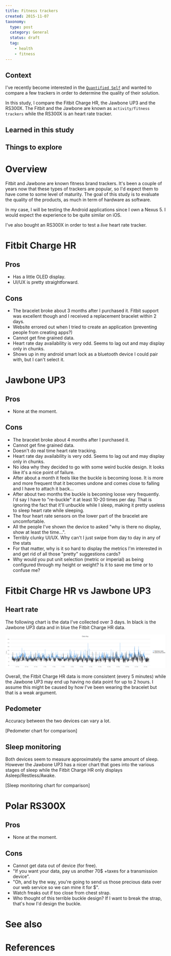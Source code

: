 ```yaml
---
title: Fitness trackers
created: 2015-11-07
taxonomy:
  type: post
  category: General
  status: draft
  tag:
    - health
    - fitness
---
```


## Context

I've recently become interested in the [`Quantified Self`](https://en.wikipedia.org/wiki/Quantified_Self) and wanted to compare a few trackers in order to determine the quality of their solution.

In this study, I compare the Fitbit Charge HR, the Jawbone UP3 and the RS300X. The Fitbit and the Jawbone are known as `activity/fitness trackers` while the RS300X is an heart rate tracker.

## Learned in this study

## Things to explore

# Overview

Fitbit and Jawbone are known fitness brand trackers. It's been a couple of years now that these types of trackers are popular, so I'd expect them to have come to some level of maturity. The goal of this study is to evaluate the quality of the products, as much in term of hardware as software.

In my case, I will be testing the Android applications since I own a Nexus 5. I would expect the experience to be quite similar on iOS.

I've also bought an RS300X in order to test a *live* heart rate tracker.

# Fitbit Charge HR

## Pros
- Has a little OLED display.
- UI/UX is pretty straightforward.

## Cons
- The bracelet broke about 3 months after I purchased it. Fitbit support was excellent though and I received a replacement bracelet within 2 days.
- Website errored out when I tried to create an application (preventing people from creating apps?)
- Cannot get fine grained data.
- Heart rate day availability is very odd. Seems to lag out and may display only in chunks.
- Shows up in my android smart lock as a bluetooth device I could pair with, but I can't select it.

# Jawbone UP3

## Pros

- None at the moment.

## Cons
- The bracelet broke about 4 months after I purchased it.
- Cannot get fine grained data.
- Doesn't do real time heart rate tracking.
- Heart rate day availability is very odd. Seems to lag out and may display only in chunks.
- No idea why they decided to go with some weird buckle design. It looks like it's a nice point of failure.
- After about a month it feels like the buckle is becoming loose. It is more and more frequent that it becomes undone and comes close to falling and I have to attach it back...
- After about two months the buckle is becoming loose very frequently. I'd say I have to "re-buckle" it at least 10-20 times per day. That is ignoring the fact that it'll unbuckle while I sleep, making it pretty useless to sleep heart rate while sleeping.
- The four heart rate sensors on the lower part of the bracelet are uncomfortable.
- All the people I've shown the device to asked "why is there no display, show at least the time...".
- Terribly clunky UI/UX. Why can't I just swipe from day to day in any of the stats
- For that matter, why is it so hard to display the metrics I'm interested in and get rid of all those "pretty" suggestions cards?
- Why would you put unit selection (metric or imperial) as being configured through my height or weight? Is it to save me time or to confuse me?

# Fitbit Charge HR vs Jawbone UP3

## Heart rate

The following chart is the data I've collected over 3 days. In black is the Jawbone UP3 data and in blue the Fitbit Charge HR data.

![](images/heart-rate.png)

Overall, the Fitbit Charge HR data is more consistent (every 5 minutes) while the Jawbone UP3 may end up having no data point for up to 2 hours. I assume this might be caused by how I've been wearing the bracelet but that is a weak argument.

## Pedometer

Accuracy between the two devices can vary a lot.

[Pedometer chart for comparison]

## Sleep monitoring

Both devices seem to measure approximately the same amount of sleep. However the Jawbone UP3 has a nicer chart that goes into the various stages of sleep while the Fitbit Charge HR only displays Asleep/Restless/Awake.

[Sleep monitoring chart for comparison]

# Polar RS300X

## Pros

- None at the moment.

## Cons
- Cannot get data out of device (for free).
- "If you want your data, pay us another 70\$ +taxes for a transmission device".
- "Oh, and by the way, you're going to send us those precious data over our web service so we can mine it for \$".
- Watch freaks out if too close from chest strap.
- Who thought of this terrible buckle design? If I want to break the strap, that's how I'd design the buckle.

# See also

# References
